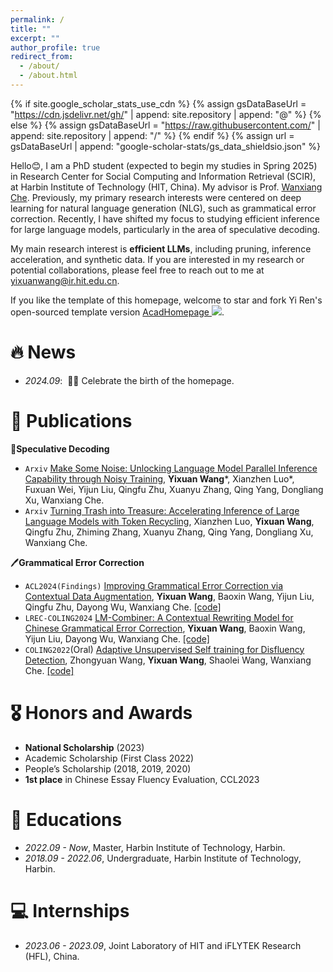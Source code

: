 ```yaml
---
permalink: /
title: ""
excerpt: ""
author_profile: true
redirect_from: 
  - /about/
  - /about.html
---
```


{% if site.google_scholar_stats_use_cdn %}
{% assign gsDataBaseUrl = "https://cdn.jsdelivr.net/gh/" | append: site.repository | append: "@" %}
{% else %}
{% assign gsDataBaseUrl = "https://raw.githubusercontent.com/" | append: site.repository | append: "/" %}
{% endif %}
{% assign url = gsDataBaseUrl | append: "google-scholar-stats/gs_data_shieldsio.json" %}

<span class='anchor' id='about-me'></span>
Hello😊, I am a PhD student (expected to begin my studies in Spring 2025) in Research Center for Social Computing and Information Retrieval (SCIR), at Harbin Institute of Technology (HIT, China).
My advisor is Prof. [Wanxiang Che](http://ir.hit.edu.cn/~car/).
Previously, my primary research interests were centered on deep learning for natural language generation (NLG), such as grammatical error correction. Recently, I have shifted my focus to studying efficient inference for large language models, particularly in the area of speculative decoding.

My main research interest is **efficient LLMs**, including pruning, inference acceleration, and synthetic data.
If you are interested in my research or potential collaborations, please feel free to reach out to me at [yixuanwang@ir.hit.edu.cn](yixuanwang@ir.hit.edu.cn).

If you like the template of this homepage, welcome to star and fork Yi Ren's open-sourced template version [AcadHomepage ![](https://img.shields.io/github/stars/RayeRen/acad-homepage.github.io?style=social)](https://github.com/RayeRen/acad-homepage.github.io).

# 🔥 News
- *2024.09*: &nbsp;🎉🎉 Celebrate the birth of the homepage.

# 📝 Publications 
🚀**Speculative Decoding**
- ``Arxiv`` [Make Some Noise: Unlocking Language Model Parallel Inference Capability through Noisy Training](https://arxiv.org/abs/2406.17404), **Yixuan Wang**\*, Xianzhen Luo\*, Fuxuan Wei, Yijun Liu, Qingfu Zhu, Xuanyu Zhang, Qing Yang, Dongliang Xu, Wanxiang Che.
- ``Arxiv`` [Turning Trash into Treasure: Accelerating Inference of Large Language Models with Token Recycling](https://arxiv.org/abs/2408.08696), Xianzhen Luo, **Yixuan Wang**, Qingfu Zhu, Zhiming Zhang, Xuanyu Zhang, Qing Yang, Dongliang Xu, Wanxiang Che.

🖊**Grammatical Error Correction**
- ``ACL2024(Findings)`` [Improving Grammatical Error Correction via Contextual Data Augmentation](https://aclanthology.org/2024.findings-acl.647.pdf), **Yixuan Wang**, Baoxin Wang, Yijun Liu, Qingfu Zhu, Dayong Wu, Wanxiang Che.
[[code]](https://github.com/wyxstriker/CDA4GEC)
- ``LREC-COLING2024`` [LM-Combiner: A Contextual Rewriting Model for Chinese Grammatical Error Correction](https://aclanthology.org/2024.lrec-main.934.pdf), **Yixuan Wang**, Baoxin Wang, Yijun Liu, Dayong Wu, Wanxiang Che.
[[code]](https://github.com/wyxstriker/LM-Combiner)
- ``COLING2022``(Oral) [Adaptive Unsupervised Self training for Disfluency Detection](https://aclanthology.org/2022.coling-1.632.pdf), Zhongyuan Wang, **Yixuan Wang**, Shaolei Wang, Wanxiang Che.
[[code]](https://github.com/wyxstriker/ReweightingDisfluency)

# 🎖 Honors and Awards
- **National Scholarship** (2023)
- Academic Scholarship (First Class 2022)
- People’s Scholarship (2018, 2019, 2020)
- **1st place** in Chinese Essay Fluency Evaluation, CCL2023

# 📖 Educations
- *2022.09 - Now*, Master, Harbin Institute of Technology, Harbin.
- *2018.09 - 2022.06*, Undergraduate, Harbin Institute of Technology, Harbin.

# 💻 Internships
- *2023.06 - 2023.09*, Joint Laboratory of HIT and iFLYTEK Research (HFL), China.
